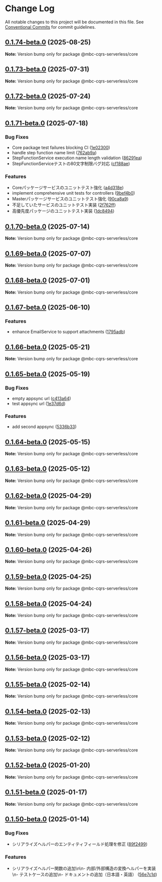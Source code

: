 # Change Log

All notable changes to this project will be documented in this file.
See [Conventional Commits](https://conventionalcommits.org) for commit guidelines.

## [0.1.74-beta.0](https://github.com/mbc-net/mbc-cqrs-serverless/compare/v0.1.73-beta.0...v0.1.74-beta.0) (2025-08-25)

**Note:** Version bump only for package @mbc-cqrs-serverless/core

## [0.1.73-beta.0](https://github.com/mbc-net/mbc-cqrs-serverless/compare/v0.1.72-beta.0...v0.1.73-beta.0) (2025-07-31)

**Note:** Version bump only for package @mbc-cqrs-serverless/core

## [0.1.72-beta.0](https://github.com/mbc-net/mbc-cqrs-serverless/compare/v0.1.71-beta.0...v0.1.72-beta.0) (2025-07-24)

**Note:** Version bump only for package @mbc-cqrs-serverless/core

## [0.1.71-beta.0](https://github.com/mbc-net/mbc-cqrs-serverless/compare/v0.1.70-beta.0...v0.1.71-beta.0) (2025-07-18)

### Bug Fixes

- Core package test failures blocking CI ([1e02300](https://github.com/mbc-net/mbc-cqrs-serverless/commit/1e02300de5a98743f240e0d157200094151ca033))
- handle step function name limit ([762ab9a](https://github.com/mbc-net/mbc-cqrs-serverless/commit/762ab9aa27baba62c1e8f5e3da8e19d2b32e8f46))
- StepFunctionService execution name length validation ([86291ea](https://github.com/mbc-net/mbc-cqrs-serverless/commit/86291ea9defc1edad7b0439d4e34fbf378ea630e))
- StepFunctionServiceテストの80文字制限バグ対応 ([cf188ae](https://github.com/mbc-net/mbc-cqrs-serverless/commit/cf188ae8aa07824134d0e6e8c17400e64f9cede3))

### Features

- Coreパッケージサービスのユニットテスト強化 ([a4d318e](https://github.com/mbc-net/mbc-cqrs-serverless/commit/a4d318ebd1aa5d01861c21ec2acfa0e8fa8cf8c9))
- implement comprehensive unit tests for controllers ([9bef4b0](https://github.com/mbc-net/mbc-cqrs-serverless/commit/9bef4b02a93aae016655f6393836a0b519f33c8e))
- Masterパッケージサービスのユニットテスト強化 ([90ca8a9](https://github.com/mbc-net/mbc-cqrs-serverless/commit/90ca8a9365a75b869118585c4cd6f84373b907bb))
- 不足していたサービスのユニットテスト実装 ([2f762ff](https://github.com/mbc-net/mbc-cqrs-serverless/commit/2f762ff93968c678ceec7f7eeaf78db7e74db797))
- 高優先度パッケージのユニットテスト実装 ([1dc8494](https://github.com/mbc-net/mbc-cqrs-serverless/commit/1dc849452dafb4a628fa72fda32fe20af17316d5))

## [0.1.70-beta.0](https://github.com/mbc-net/mbc-cqrs-serverless/compare/v0.1.69-beta.0...v0.1.70-beta.0) (2025-07-14)

**Note:** Version bump only for package @mbc-cqrs-serverless/core

## [0.1.69-beta.0](https://github.com/mbc-net/mbc-cqrs-serverless/compare/v0.1.68-beta.0...v0.1.69-beta.0) (2025-07-07)

**Note:** Version bump only for package @mbc-cqrs-serverless/core

## [0.1.68-beta.0](https://github.com/mbc-net/mbc-cqrs-serverless/compare/v0.1.67-beta.0...v0.1.68-beta.0) (2025-07-01)

**Note:** Version bump only for package @mbc-cqrs-serverless/core

## [0.1.67-beta.0](https://github.com/mbc-net/mbc-cqrs-serverless/compare/v0.1.66-beta.0...v0.1.67-beta.0) (2025-06-10)

### Features

- enhance EmailService to support attachments ([1795adb](https://github.com/mbc-net/mbc-cqrs-serverless/commit/1795adbd467130a4b44b96878da574af0e02396c))

## [0.1.66-beta.0](https://github.com/mbc-net/mbc-cqrs-serverless/compare/v0.1.65-beta.0...v0.1.66-beta.0) (2025-05-21)

**Note:** Version bump only for package @mbc-cqrs-serverless/core

## [0.1.65-beta.0](https://github.com/mbc-net/mbc-cqrs-serverless/compare/v0.1.64-beta.0...v0.1.65-beta.0) (2025-05-19)

### Bug Fixes

- empty appsync url ([c413a64](https://github.com/mbc-net/mbc-cqrs-serverless/commit/c413a646235b8be7965dd65f9e3d423916fa0abe))
- test appsync url ([1e37d6d](https://github.com/mbc-net/mbc-cqrs-serverless/commit/1e37d6df1bbec685ac61da9d5c79a1c82713f346))

### Features

- add second appsync ([5336b33](https://github.com/mbc-net/mbc-cqrs-serverless/commit/5336b33a0d8108817899e34cf9eb655ddae471da))

## [0.1.64-beta.0](https://github.com/mbc-net/mbc-cqrs-serverless/compare/v0.1.63-beta.0...v0.1.64-beta.0) (2025-05-15)

**Note:** Version bump only for package @mbc-cqrs-serverless/core

## [0.1.63-beta.0](https://github.com/mbc-net/mbc-cqrs-serverless/compare/v0.1.62-beta.0...v0.1.63-beta.0) (2025-05-12)

**Note:** Version bump only for package @mbc-cqrs-serverless/core

## [0.1.62-beta.0](https://github.com/mbc-net/mbc-cqrs-serverless/compare/v0.1.61-beta.0...v0.1.62-beta.0) (2025-04-29)

**Note:** Version bump only for package @mbc-cqrs-serverless/core

## [0.1.61-beta.0](https://github.com/mbc-net/mbc-cqrs-serverless/compare/v0.1.60-beta.0...v0.1.61-beta.0) (2025-04-29)

**Note:** Version bump only for package @mbc-cqrs-serverless/core

## [0.1.60-beta.0](https://github.com/mbc-net/mbc-cqrs-serverless/compare/v0.1.59-beta.0...v0.1.60-beta.0) (2025-04-26)

**Note:** Version bump only for package @mbc-cqrs-serverless/core

## [0.1.59-beta.0](https://github.com/mbc-net/mbc-cqrs-serverless/compare/v0.1.58-beta.0...v0.1.59-beta.0) (2025-04-25)

**Note:** Version bump only for package @mbc-cqrs-serverless/core

## [0.1.58-beta.0](https://github.com/mbc-net/mbc-cqrs-serverless/compare/v0.1.57-beta.0...v0.1.58-beta.0) (2025-04-24)

**Note:** Version bump only for package @mbc-cqrs-serverless/core

## [0.1.57-beta.0](https://github.com/mbc-net/mbc-cqrs-serverless/compare/v0.1.56-beta.0...v0.1.57-beta.0) (2025-03-17)

**Note:** Version bump only for package @mbc-cqrs-serverless/core

## [0.1.56-beta.0](https://github.com/mbc-net/mbc-cqrs-serverless/compare/v0.1.55-beta.0...v0.1.56-beta.0) (2025-03-17)

**Note:** Version bump only for package @mbc-cqrs-serverless/core

## [0.1.55-beta.0](https://github.com/mbc-net/mbc-cqrs-serverless/compare/v0.1.54-beta.0...v0.1.55-beta.0) (2025-02-14)

**Note:** Version bump only for package @mbc-cqrs-serverless/core

## [0.1.54-beta.0](https://github.com/mbc-net/mbc-cqrs-serverless/compare/v0.1.53-beta.0...v0.1.54-beta.0) (2025-02-13)

**Note:** Version bump only for package @mbc-cqrs-serverless/core

## [0.1.53-beta.0](https://github.com/mbc-net/mbc-cqrs-serverless/compare/v0.1.52-beta.0...v0.1.53-beta.0) (2025-02-12)

**Note:** Version bump only for package @mbc-cqrs-serverless/core

## [0.1.52-beta.0](https://github.com/mbc-net/mbc-cqrs-serverless/compare/v0.1.51-beta.0...v0.1.52-beta.0) (2025-01-20)

**Note:** Version bump only for package @mbc-cqrs-serverless/core

## [0.1.51-beta.0](https://github.com/mbc-net/mbc-cqrs-serverless/compare/v0.1.50-beta.0...v0.1.51-beta.0) (2025-01-17)

**Note:** Version bump only for package @mbc-cqrs-serverless/core

## [0.1.50-beta.0](https://github.com/mbc-net/mbc-cqrs-serverless/compare/v0.1.49-beta.0...v0.1.50-beta.0) (2025-01-14)

### Bug Fixes

- シリアライズヘルパーのエンティティフィールド処理を修正 ([89f2499](https://github.com/mbc-net/mbc-cqrs-serverless/commit/89f249917d515d646e23e796e4b58d87fb22b901))

### Features

- シリアライズヘルパー関数の追加\n\n- 内部/外部構造の変換ヘルパーを実装\n- テストケースの追加\n- ドキュメントの追加（日本語・英語） ([56e7c1d](https://github.com/mbc-net/mbc-cqrs-serverless/commit/56e7c1d7b0ab8c808398e1895e0988d26de350d0))
